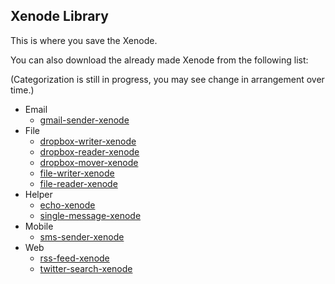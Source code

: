 ## Xenode Library

This is where you save the Xenode.

You can also download the already made Xenode from the following list: 

(Categorization is still in progress, you may see change in arrangement over time.)

* Email
  * [gmail-sender-xenode](https://github.com/Nodally/gmail-sender-xenode)
* File
  * [dropbox-writer-xenode](https://github.com/Nodally/dropbox-writer-xenode)
  * [dropbox-reader-xenode](https://github.com/Nodally/dropbox-reader-xenode)
  * [dropbox-mover-xenode](https://github.com/Nodally/dropbox-mover-xenode)
  * [file-writer-xenode](https://github.com/Nodally/file-writer-xenode)
  * [file-reader-xenode](https://github.com/Nodally/file-reader-xenode)
* Helper
  * [echo-xenode](https://github.com/Nodally/echo-xenode)
  * [single-message-xenode](https://github.com/Nodally/single-message-xenode)
* Mobile
  * [sms-sender-xenode](https://github.com/Nodally/sms-sender-xenode)
* Web
  * [rss-feed-xenode](https://github.com/Nodally/rss-feed-xenode)
  * [twitter-search-xenode](https://github.com/Nodally/file-writer-xenode)
 






